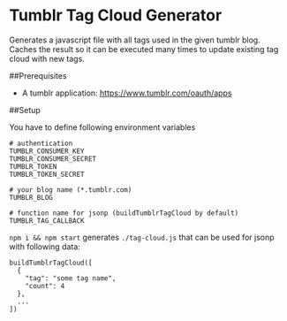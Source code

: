 # Tumblr Tag Cloud Generator

Generates a javascript file with all tags used in the given tumblr blog. Caches the result so it can be executed many times to update existing tag cloud with new tags.

##Prerequisites

- A tumblr application: https://www.tumblr.com/oauth/apps

##Setup

You have to define following environment variables

```
# authentication
TUMBLR_CONSUMER_KEY
TUMBLR_CONSUMER_SECRET
TUMBLR_TOKEN
TUMBLR_TOKEN_SECRET

# your blog name (*.tumblr.com)
TUMBLR_BLOG

# function name for jsonp (buildTumblrTagCloud by default)
TUMBLR_TAG_CALLBACK
```

`npm i && npm start` generates `./tag-cloud.js` that can be used for jsonp with following data:

```
buildTumblrTagCloud([
  {
    "tag": "some tag name",
    "count": 4
  },
  ...
])
```
